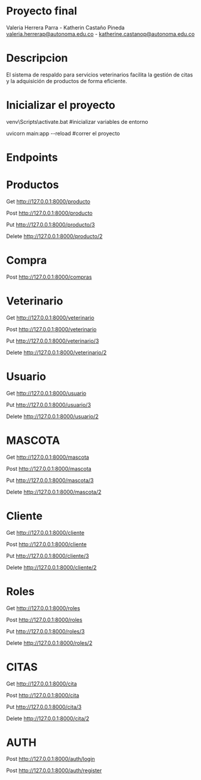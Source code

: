 # Proyecto final
Valeria Herrera Parra - Katherin Castaño Pineda
valeria.herrerap@autonoma.edu.co - katherine.castanop@autonoma.edu.co

# Descripcion
El sistema de respaldo para servicios veterinarios facilita la gestión de citas y la adquisición de productos de forma eficiente.


# Inicializar el proyecto
venv\Scripts\activate.bat  #inicializar variables de entorno

uvicorn main:app --reload  #correr el proyecto

# Endpoints

# Productos 
Get http://127.0.0.1:8000/producto

Post http://127.0.0.1:8000/producto

Put http://127.0.0.1:8000/producto/3

Delete http://127.0.0.1:8000/producto/2

# Compra
Post http://127.0.0.1:8000/compras

# Veterinario
Get http://127.0.0.1:8000/veterinario

Post http://127.0.0.1:8000/veterinario

Put http://127.0.0.1:8000/veterinario/3

Delete http://127.0.0.1:8000/veterinario/2

# Usuario
Get http://127.0.0.1:8000/usuario

Put http://127.0.0.1:8000/usuario/3

Delete http://127.0.0.1:8000/usuario/2

# MASCOTA
Get http://127.0.0.1:8000/mascota

Post http://127.0.0.1:8000/mascota

Put http://127.0.0.1:8000/mascota/3

Delete http://127.0.0.1:8000/mascota/2

# Cliente
Get http://127.0.0.1:8000/cliente

Post http://127.0.0.1:8000/cliente

Put http://127.0.0.1:8000/cliente/3

Delete http://127.0.0.1:8000/cliente/2

# Roles
Get http://127.0.0.1:8000/roles

Post http://127.0.0.1:8000/roles

Put http://127.0.0.1:8000/roles/3

Delete http://127.0.0.1:8000/roles/2

# CITAS
Get http://127.0.0.1:8000/cita

Post http://127.0.0.1:8000/cita

Put http://127.0.0.1:8000/cita/3

Delete http://127.0.0.1:8000/cita/2

# AUTH
Post http://127.0.0.1:8000/auth/login

Post http://127.0.0.1:8000/auth/register










